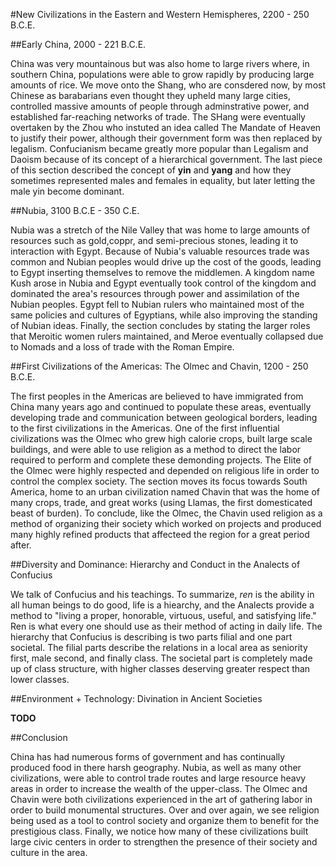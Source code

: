 #New Civilizations in the Eastern and Western Hemispheres, 2200 - 250 B.C.E. 

##Early China, 2000 - 221 B.C.E. 

China was very mountainous but was also home to large rivers where, in southern China, populations were able to grow rapidly by producing large amounts of rice. We move onto the Shang, who are consdered now, by most Chinese as barabarians even thought they upheld many large cities, controlled massive amounts of people through adminstrative power, and established far-reaching networks of trade. The SHang were eventually overtaken by the Zhou who instuted an idea called The Mandate of Heaven to justify their power, although their government form was then replaced by legalism. Confucianism became greatly more popular than Legalism and Daoism because of its concept of a hierarchical government. The last piece of this section described the concept of **yin** and **yang** and how they sometimes represented males and females in equality, but later letting the male yin become dominant. 

##Nubia, 3100 B.C.E - 350 C.E. 

Nubia was a stretch of the Nile Valley that was home to large amounts of resources such as gold,coppr, and semi-precious stones, leading it to interaction with Egypt. Because of Nubia's valuable resources trade was common and Nubian peoples would drive up the cost of the goods, leading to Egypt inserting themselves to remove the middlemen. A kingdom name Kush arose in Nubia and Egypt eventually took control of the kingdom and dominated the area's resources through power and assimilation of the Nubian peoples. Egypt fell to Nubian rulers who maintained most of the same policies and cultures of Egyptians, while also improving the standing of Nubian ideas. Finally, the section concludes by stating the larger roles that Meroitic women rulers maintained, and Meroe eventually collapsed due to Nomads and a loss of trade with the Roman Empire. 

##First Civilizations of the Americas: The Olmec and Chavin, 1200 - 250 B.C.E. 

The first peoples in the Americas are believed to have immigrated from China many years ago and continued to populate these areas, eventually developing trade and communication between geological borders, leading to the first civilizations in the Americas. One of the first influential civilizations was the Olmec who grew high calorie crops, built large scale buildings, and were able to use religion as a method to direct the labor required to perform and complete these demonding projects. The Elite of the Olmec were highly respected and depended on religious life in order to control the complex society. The section moves its focus towards South America, home to an urban civilization named Chavin that was the home of many crops, trade, and great works (using Llamas, the first domesticated beast of burden). To conclude, like the Olmec, the Chavin used religion as a method of organizing their society which worked on projects and produced many highly refined products that affecteed the region for a great period after. 

##Diversity and Dominance: Hierarchy and Conduct in the Analects of Confucius 

We talk of Confucius and his teachings. To summarize, *ren* is the ability in all human beings to do good, life is a hiearchy, and the Analects provide a method to "living a proper, honorable, virtuous, useful, and satisfying life." Ren is what every one should use as their method of acting in daily life. The hierarchy that Confucius is describing is two parts filial and one part societal. The filial parts describe the relations in a local area as seniority first, male second, and finally class. The societal part is completely made up of class structure, with higher classes deserving greater respect than lower classes. 

##Environment + Technology: Divination in Ancient Societies 

**TODO**

##Conclusion 

China has had numerous forms of government and has continually produced food in there harsh geography. Nubia, as well as many other civilizations, were able to control trade routes and large resource heavy areas in order to increase the wealth of the upper-class. The Olmec and Chavin were both civilizations experienced in the art of gathering labor in order to build monumental structures. Over and over again, we see religion being used as a tool to control society and organize them to benefit for the prestigious class. Finally, we notice how many of these civilizations built large civic centers in order to strengthen the presence of their society and culture in the area. 
